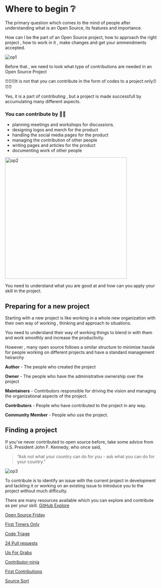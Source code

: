 # Where to begin ❔
The primary question which comes to the mind of people after understanding what is an Open Source, its features and importance.

How can I be the part of an Open Source project, how to approach the right project , how to work in it , make changes and get your ammendments accepted.


![op1](https://user-images.githubusercontent.com/74143496/133651102-42dd71ec-2dcb-4b62-a8d7-4a521b2beb6b.jpg)

Before that , we need to look what type of contributions are needed in an Open Source Project

⏰⏰⏰It is not that you can contribute in the form of codes to a project only⏰⏰⏰

Yes, it is a part of contributing , but a project is made successfull by accumulating many different aspects.

### You can contribute by 🧑‍💼
* planning meetings and workshops for discussions.
* designing logos and merch for the product
* handling the social media pages for the product
* managing the contribution of other people
* writing pages and articles for the product
* documenting work of other people 

<img width="400" alt="op2" src="https://user-images.githubusercontent.com/74143496/133653361-0ed43997-0122-4432-9907-0fd0ad28e0a4.png">


You need to understand what you are good at and how can you apply your skill in the project.

## Preparing for a new project

Starting with a new project is like working in a whole new organization with their own way of working , thinking and approach to situations.

You need to understand their way of working things to blend in with them and work smoothly and increase the productivity.

However , many open source follows a similar structure to minimise hassle for people working on different projects and have a standard management heirarchy

**Author** - The people who created the project 

**Owner** - The people who have the administrative ownership over the project

**Maintainers** - Contributors responsible for driving the vision and managing the organizational aspects of the project.

**Contributors** - People who have contributed to the project in any way.

**Community Member** - People who use the project.



## Finding a project

If you’ve never contributed to open source before, take some advice from U.S. President John F. Kennedy, who once said, 
> “Ask not what your country can do for you - ask what you can do for your country.”

![op3](https://user-images.githubusercontent.com/74143496/133657309-698feacb-d870-4104-9037-02770bc2550e.jpg)


To contribute is to identify an issue with the current project in development and tackling it or working on an existing issue to introduce you to the project without much difficulty.

There are many resources available which you can explore and contribute as per your skill.
[GitHub Explore](https://github.com/explore/)

[Open Source Friday](https://opensourcefriday.com/)

[First Timers Only](https://www.firsttimersonly.com/)

[Code Triage](https://www.codetriage.com/)

[24 Pull requests](https://24pullrequests.com/)

[Up For Grabs](https://up-for-grabs.net/)

[Contributor-ninja](https://contributor.ninja/)

[First Contributions](https://firstcontributions.github.io/)

[Source Sort](https://web.archive.org/web/20201111233803/https://www.sourcesort.com/)








